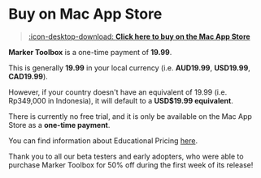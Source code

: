 # Buy on Mac App Store

> [:icon-desktop-download: **Click here to buy on the Mac App Store**](https://apps.apple.com/us/app/marker-toolbox/id6446810965)

**Marker Toolbox** is a one-time payment of **19.99**.

This is generally **19.99** in your local currency (i.e. **AUD19.99**, **USD19.99**, **CAD19.99**).

However, if your country doesn't have an equivalent of 19.99 (i.e. Rp349,000 in Indonesia), it will default to a **USD$19.99 equivalent**.

There is currently no free trial, and it is only be available on the Mac App Store as a **one-time payment**.

You can find information about Educational Pricing [here](https://markertoolbox.io/educational/).

Thank you to all our beta testers and early adopters, who were able to purchase Marker Toolbox for 50% off during the first week of its release!